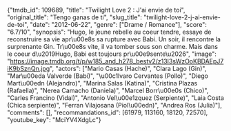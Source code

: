 {"tmdb_id": 109689, "title": "Twilight Love 2 : J'ai envie de toi", "original_title": "Tengo ganas de ti", "slug_title": "twilight-love-2-j-ai-envie-de-toi", "date": "2012-06-22", "genre": ["Drame / Romance"], "score": "6.7/10", "synopsis": "Hugo, le jeune rebelle au coeur tendre, essaye de reconstruire sa vie apr\u00e8s sa rupture avec Babi. Un soir, il rencontre la surprenante Gin. Tr\u00e8s vite, il va tomber sous son charme. Mais dans le coeur d\u2019Hugo, Babi est toujours pr\u00e9sente\u2026", "image": "https://image.tmdb.org/t/p/w185_and_h278_bestv2/z13I3sWzOoKBDAEpJ7iK9bSznQn.jpg", "actors": ["Mario Casas (Hache)", "Clara Lago (Gin)", "Mar\u00eda Valverde (Babi)", "\u00c1lvaro Cervantes (Pollo)", "Diego Mart\u00edn (Alejandro)", "Marina Salas (Katina)", "Cristina Plazas (Rafaella)", "Nerea Camacho (Daniela)", "Marcel Borr\u00e0s (Chico)", "Carles Francino (Vidal)", "Antonio Vel\u00e1zquez (Serpiente)", "Laia Costa (Chica serpiente)", "Ferran Vilajosana (Piol\u00edn)", "Andrea Ros (Julia)"], "comments": [], "recommandations_id": [61979, 113160, 18120, 72570], "youtube_key": "MciYV4XdgLc"}